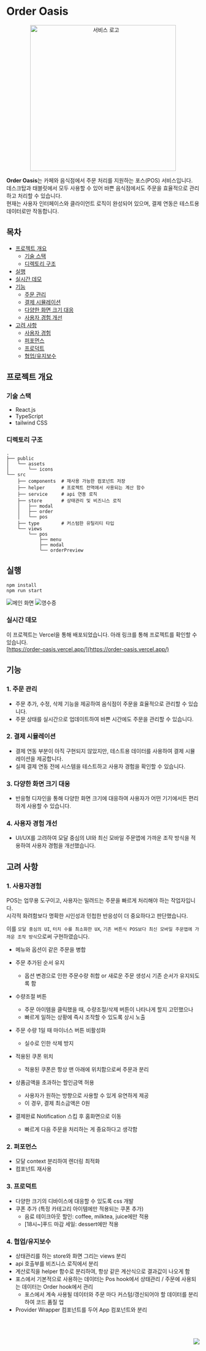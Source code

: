 # Order Oasis
<div align="center">
    <img src="./doc/order-oasis.png" alt="서비스 로고" width="380" height="380">
</div>

**Order Oasis**는 카페와 음식점에서 주문 처리를 지원하는 포스(POS) 서비스입니다.
<br />
데스크탑과 태블릿에서 모두 사용할 수 있어 바쁜 음식점에서도 주문을 효율적으로 관리하고 처리할 수 있습니다.
<br />
현재는 사용자 인터페이스와 클라이언트 로직이 완성되어 있으며, 결제 연동은 테스트용 데이터로만 작동합니다.

## 목차

- [프로젝트 개요](#프로젝트-개요)
    - [기술 스택](#기술-스택)
    - [디렉토리 구조](#디렉토리-구조)
- [실행](#실행)
- [실시간 데모](#실시간-데모)
- [기능](#기능)
    - [주문 관리](#1-주문-관리)
    - [결제 시뮬레이션](#2-결제-시뮬레이션)
    - [다양한 화면 크기 대응](#3-다양한-화면-크기-대응)
    - [사용자 경험 개선](#4-사용자-경험-개선)
- [고려 사항](#고려-사항)
    - [사용자 경험](#1-사용자경험)
    - [퍼포먼스](#2-퍼포먼스)
    - [프로덕트](#3-프로덕트)
    - [협업/유지보수](#4-협업유지보수)


## 프로젝트 개요

### 기술 스택
- React.js
- TypeScript
- tailwind CSS

### 디렉토리 구조
```
.
├── public
│   └── assets
│       └── icons
└── src
    ├── components  # 재사용 가능한 컴포넌트 저장
    ├── helper      # 프로젝트 전역에서 사용되는 계산 함수
    ├── service     # api 연동 로직
    ├── store       # 상태관리 및 비즈니스 로직
    │   ├── modal
    │   ├── order
    │   └── pos
    ├── type        # 커스텀한 유틸리티 타입
    └── views
        └── pos
            ├── menu
            ├── modal
            └── orderPreview 
```


## 실행

```
npm install
npm run start
```


![메인 화면](./doc/result-main.png)
![영수증](./doc/result-receipt.png)

### 실시간 데모
이 프로젝트는 Vercel을 통해 배포되었습니다. 아래 링크를 통해 프로젝트를 확인할 수 있습니다.  
[https://order-oasis.vercel.app/](https://order-oasis.vercel.app/)



## 기능

### 1. 주문 관리
- 주문 추가, 수정, 삭제 기능을 제공하여 음식점이 주문을 효율적으로 관리할 수 있습니다.
- 주문 상태를 실시간으로 업데이트하여 바쁜 시간에도 주문을 관리할 수 있습니다.

### 2. 결제 시뮬레이션
- 결제 연동 부분이 아직 구현되지 않았지만, 테스트용 데이터를 사용하여 결제 시뮬레이션을 제공합니다.
- 실제 결제 연동 전에 시스템을 테스트하고 사용자 경험을 확인할 수 있습니다.

### 3. 다양한 화면 크기 대응
- 반응형 디자인을 통해 다양한 화면 크기에 대응하여 사용자가 어떤 기기에서든 편리하게 사용할 수 있습니다.

### 4. 사용자 경험 개선
- UI/UX를 고려하여 모달 중심의 UI와 최신 모바일 주문앱에 가까운 조작 방식을 적용하여 사용자 경험을 개선했습니다.



## 고려 사항

### 1. 사용자경험
POS는 업무용 도구이고, 사용자는 밀려드는 주문을 빠르게 처리해야 하는 작업자입니다.  
시각적 화려함보다 명확한 시인성과 민첩한 반응성이 더 중요하다고 판단했습니다.

이를 `모달 중심의 UI`, `터치 수를 최소화한 UX`, `기존 버튼식 POS보다 최신 모바일 주문앱에 가까운 조작 방식`으로써 구현하였습니다.

- 메뉴와 옵션이 같은 주문을 병합
- 주문 추가된 순서 유지
    - 옵션 변경으로 인한 주문수량 취합 or 새로운 주문 생성시 기존 순서가 유지되도록 함

- 수량조절 버튼
    - 주문 아이템을 클릭했을 때, 수량조절/삭제 버튼이 나타나게 할지 고민했으나
    - 빠르게 일하는 상황에 즉시 조작할 수 있도록 상시 노출
- 주문 수량 1일 때 마이너스 버튼 비활성화
    - 실수로 인한 삭제 방지

- 적용된 쿠폰 위치
    - 적용된 쿠폰은 항상 맨 아래에 위치함으로써 주문과 분리
- 상품금액을 초과하는 할인금액 허용
    - 사용자가 원하는 방향으로 사용할 수 있게 유연하게 제공
    - 이 경우, 결제 최소금액은 0원
- 결제완료 Notification 스킵 후 홈화면으로 이동
    - 빠르게 다음 주문을 처리하는 게 중요하다고 생각함

### 2. 퍼포먼스
- 모달 context 분리하여 렌더링 최적화
- 컴포넌트 재사용

### 3. 프로덕트
- 다양한 크기의 디바이스에 대응할 수 있도록 css 개발
- 쿠폰 추가 (특정 카테고리 아이템에만 적용되는 쿠폰 추가)
    - 음료 테이크아웃 할인: coffee, milktea, juice에만 적용
    - \[18시~\]푸드 마감 세일: dessert에만 적용

### 4. 협업/유지보수
- 상태관리를 하는 store와 화면 그리는 views 분리
- api 호출부를 비즈니스 로직에서 분리
- 계산로직을 helper 함수로 분리하여, 항상 같은 계산식으로 결과값이 나오게 함
- 포스에서 기본적으로 사용하는 데이터는 Pos hook에서 상태관리 / 주문에 사용되는 데이터는 Order hook에서 관리
    - 포스에서 계속 사용될 데이터와 주문 마다 커스텀/갱신되어야 할 데이터를 분리하여 코드 품질 업
- Provider Wrapper 컴포넌트를 두어 App 컴포넌트와 분리


<br />
<br />
<br />

<div align="right">
    <a href="https://hits.seeyoufarm.com">
        <img src="https://hits.seeyoufarm.com/api/count/incr/badge.svg?url=https%3A%2F%2Fgithub.com%2FJeanBaek%2Forder-oasis&count_bg=%23093B7D&title_bg=%23BCBCBC&icon=&icon_color=%23E7E7E7&title=hits&edge_flat=false"/>
    </a>
</div>
